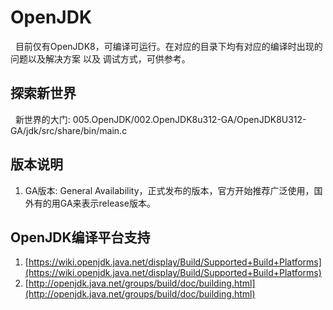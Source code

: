 # OpenJDK
&nbsp;&nbsp;目前仅有OpenJDK8，可编译可运行。在对应的目录下均有对应的编译时出现的问题以及解决方案 以及 调试方式，可供参考。

## 探索新世界
&nbsp;&nbsp;新世界的大门: 005.OpenJDK/002.OpenJDK8u312-GA/OpenJDK8U312-GA/jdk/src/share/bin/main.c

## 版本说明
1. GA版本: General Availability，正式发布的版本，官方开始推荐广泛使用，国外有的用GA来表示release版本。
## OpenJDK编译平台支持
1. [https://wiki.openjdk.java.net/display/Build/Supported+Build+Platforms](https://wiki.openjdk.java.net/display/Build/Supported+Build+Platforms)
2. [http://openjdk.java.net/groups/build/doc/building.html](http://openjdk.java.net/groups/build/doc/building.html)